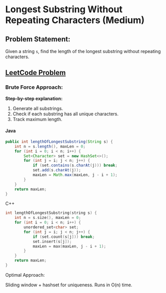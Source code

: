 # Longest Substring Without Repeating Characters (Medium)

## Problem Statement:  
Given a string `s`, find the length of the longest substring without repeating characters.  

## [LeetCode Problem](https://leetcode.com/problems/longest-substring-without-repeating-characters/description/)

### Brute Force Approach:  

**Step-by-step explanation:**  
1. Generate all substrings.  
2. Check if each substring has all unique characters.  
3. Track maximum length.  

#### Java  

```java
public int lengthOfLongestSubstring(String s) {
    int n = s.length(), maxLen = 0;
    for (int i = 0; i < n; i++) {
        Set<Character> set = new HashSet<>();
        for (int j = i; j < n; j++) {
            if (set.contains(s.charAt(j))) break;
            set.add(s.charAt(j));
            maxLen = Math.max(maxLen, j - i + 1);
        }
    }
    return maxLen;
}
```
C++
```cpp
int lengthOfLongestSubstring(string s) {
    int n = s.size(), maxLen = 0;
    for (int i = 0; i < n; i++) {
        unordered_set<char> set;
        for (int j = i; j < n; j++) {
            if (set.count(s[j])) break;
            set.insert(s[j]);
            maxLen = max(maxLen, j - i + 1);
        }
    }
    return maxLen;
}
```
Optimal Approach:

Sliding window + hashset for uniqueness. Runs in O(n) time.
